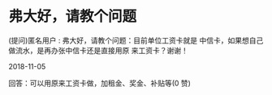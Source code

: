 # 弗大好，请教个问题

(提问)匿名用户 : 弗大好，请教个问题：目前单位工资卡就是 中信卡，如果想自己做流水，是再办张中信卡还是直接用原 来工资卡？谢谢！

2018-11-05

回答：可以用原来工资卡做，加租金、奖金、补贴等(0 赞)